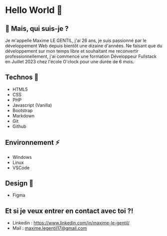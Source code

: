 # Hello World 👋

## 💬 Mais, qui suis-je ?
Je m'appelle Maxime LE GENTIL, j'ai 26 ans, je suis passionné par le développement Web depuis bientôt une dizaine d'années.
Ne faisant que du développement sur mon temps libre et souhaitant me reconvertir professionnellement, j'ai commencé une formation Développeur Fullstack en Juillet 2023 chez l'école O'clock pour une durée de 6 mois.

## Technos 🔭
- HTML5
- CSS
- PHP
- Javascript (Vanilla)
- Bootstrap
- Markdown
- Git
- Github

## Environnement ⚡
- Windows
- Linux
- VSCode

## Design 🌱
- Figma

## Et si je veux entrer en contact avec toi ?!
- Linkedin : https://www.linkedin.com/in/maxime-le-gentil/
- Mail : maxime.legentil17@gmail.com